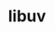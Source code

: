 ---
title: "libuv"
layout: cache
categories: [package, v0.18.1]
meta: {"versions": ["1.44.1"], "compilers": ["gcc@=7.5.0"], "oss": ["ubuntu18.04"], "platforms": ["linux"], "targets": ["x86_64"], "stacks": ["data-vis-sdk", "root"], "num_specs": 1, "num_specs_by_stack": {"data-vis-sdk": 1, "root": 1}}
spec_details: [{"hash": "47rmgikurlcfl3w7olfodttztof7x5to", "compiler": "gcc@=7.5.0", "versions": ["1.44.1"], "os": "ubuntu18.04", "platform": "linux", "target": "x86_64", "variants": [], "stacks": ["data-vis-sdk", "root"], "size": "-", "tarball": "https://binaries.spack.io/releases/v0.18.1/build_cache/linux-ubuntu18.04-x86_64/gcc-7.5.0/libuv-1.44.1/linux-ubuntu18.04-x86_64-gcc-7.5.0-libuv-1.44.1-47rmgikurlcfl3w7olfodttztof7x5to.spack"}]
---
